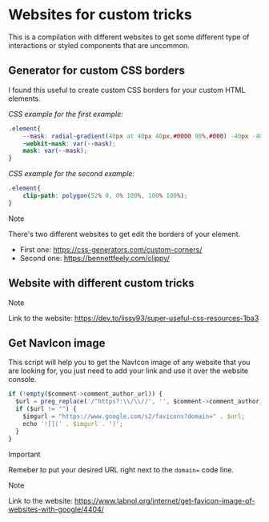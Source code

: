 # Websites for custom tricks

This is a compilation with different websites to get some different type of interactions or styled components that are uncommon.

## Generator for custom CSS borders

I found this useful to create custom CSS borders for your custom HTML elements.

*CSS example for the first example:*

```css
.element{
	--mask: radial-gradient(40px at 40px 40px,#0000 98%,#000) -40px -40px;
	-webkit-mask: var(--mask);
	mask: var(--mask);
}
```

*CSS example for the second example:*

```css
.element{
	clip-path: polygon(52% 0, 0% 100%, 100% 100%);
}
```

> [!NOTE]
> There's two different websites to get edit the borders of your element.
> - First one: https://css-generators.com/custom-corners/
> - Second one: https://bennettfeely.com/clippy/

## Website with different custom tricks

> [!NOTE]
> Link to the website: https://dev.to/lissy93/super-useful-css-resources-1ba3

## Get NavIcon image

This script will help you to get the NavIcon image of any website that you are looking for, you just need to add your link and use it over the website console.

```javascript
if (!empty($comment->comment_author_url)) {
  $url = preg_replace('/^https?:\\/\\//', '', $comment->comment_author_url);
  if ($url != "") {
    $imgurl = "https://www.google.com/s2/favicons?domain=" . $url;
    echo '![](' . $imgurl . ')';
  }
}
```

> [!IMPORTANT]
> Remeber to put your desired URL right next to the `domain=` code line.

> [!NOTE]
> Link to the website: https://www.labnol.org/internet/get-favicon-image-of-websites-with-google/4404/
